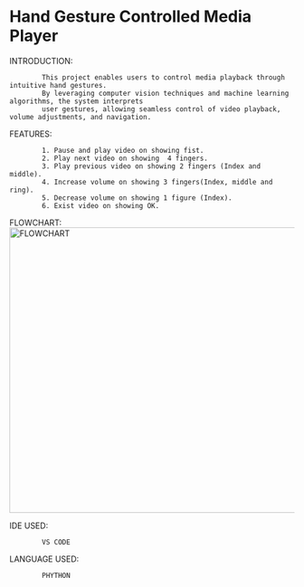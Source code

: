 # Hand Gesture Controlled Media Player
INTRODUCTION:
            
            This project enables users to control media playback through intuitive hand gestures. 
            By leveraging computer vision techniques and machine learning algorithms, the system interprets 
            user gestures, allowing seamless control of video playback, volume adjustments, and navigation.
FEATURES:

            1. Pause and play video on showing fist.
            2. Play next video on showing  4 fingers.
            3. Play previous video on showing 2 fingers (Index and middle).
            4. Increase volume on showing 3 fingers(Index, middle and ring).
            5. Decrease volume on showing 1 figure (Index).
            6. Exist video on showing OK.
FLOWCHART:
<img width="505" alt="FLOWCHART" src="https://github.com/17abd12/Hand-mestros/assets/153976994/800fccfe-8f16-4df1-9cfc-f3e06928faa1">

            
IDE USED:
          
            VS CODE
            
LANGUAGE USED:

            PHYTHON


